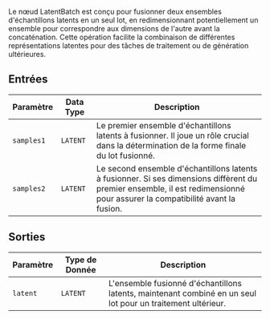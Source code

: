 
Le nœud LatentBatch est conçu pour fusionner deux ensembles d'échantillons latents en un seul lot, en redimensionnant potentiellement un ensemble pour correspondre aux dimensions de l'autre avant la concaténation. Cette opération facilite la combinaison de différentes représentations latentes pour des tâches de traitement ou de génération ultérieures.

## Entrées

| Paramètre    | Data Type | Description |
|--------------|-------------|-------------|
| `samples1`   | `LATENT`    | Le premier ensemble d'échantillons latents à fusionner. Il joue un rôle crucial dans la détermination de la forme finale du lot fusionné. |
| `samples2`   | `LATENT`    | Le second ensemble d'échantillons latents à fusionner. Si ses dimensions diffèrent du premier ensemble, il est redimensionné pour assurer la compatibilité avant la fusion. |

## Sorties

| Paramètre | Type de Donnée | Description |
|-----------|-------------|-------------|
| `latent`  | `LATENT`    | L'ensemble fusionné d'échantillons latents, maintenant combiné en un seul lot pour un traitement ultérieur. |
